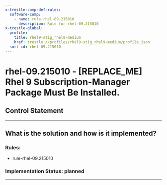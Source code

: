 ```yaml
---
x-trestle-comp-def-rules:
  software-comp:
    - name: rule-rhel-09.215010
      description: Rule for rhel-09.215010
x-trestle-global:
  profile:
    title: rhel9-stig_rhel9-medium
    href: trestle://profiles/rhel9-stig_rhel9-medium/profile.json
  sort-id: rhel-09.215010
---
```


# rhel-09.215010 - \[REPLACE_ME\] Rhel 9 Subscription-Manager Package Must Be Installed.

## Control Statement

______________________________________________________________________

## What is the solution and how is it implemented?

<!-- For implementation status enter one of: implemented, partial, planned, alternative, not-applicable -->

<!-- Note that the list of rules under ### Rules: is read-only and changes will not be captured after assembly to JSON -->

<!-- Add control implementation description here for control: rhel-09.215010 -->

### Rules:

  - rule-rhel-09.215010

### Implementation Status: planned

______________________________________________________________________
